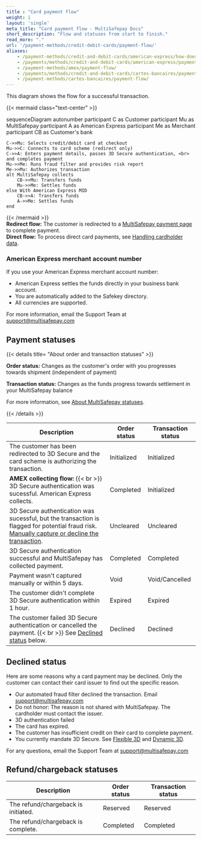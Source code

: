 ```yaml
---
title : "Card payment flow"
weight: 1
layout: 'single'
meta_title: "Card payment flow - MultiSafepay Docs"
short_description: "Flow and statuses from start to finish."
read_more: "."
url: '/payment-methods/credit-debit-cards/payment-flow/'
aliases:
    - /payment-methods/credit-and-debit-cards/american-express/how-does-american-express-work/
    - /payments/methods/credit-and-debit-cards/american-express/payment-flow/
    - /payment-methods/amex/payment-flow/
    - /payments/methods/credit-and-debit-cards/cartes-bancaires/payment-flow/
    - /payment-methods/cartes-bancaires/payment-flow/
---
```

This diagram shows the flow for a successful transaction.

{{< mermaid class="text-center" >}}

sequenceDiagram
    autonumber
    participant C as Customer
    participant Mu as MultiSafepay
    participant A as American Express
    participant Me as Merchant
    participant CB as Customer's bank

    C->>Mu: Selects credit/debit card at checkout
    Mu->>C: Connects to card scheme (redirect only)
    C->>A: Enters payment details, passes 3D Secure authentication, <br> and completes payment
    Mu->>Me: Runs fraud filter and provides risk report
    Me->>Mu: Authorizes transaction
    alt MultiSafepay collects
        CB->>Mu: Transfers funds 
        Mu->>Me: Settles funds
    else With American Express MID
        CB->>A: Transfers funds
        A->>Me: Settles funds
    end
    
{{< /mermaid >}}
&nbsp;  
**Redirect flow:** The customer is redirected to a [MultiSafepay payment page](/payment-pages/) to complete payment.  
**Direct flow:** To process direct card payments, see [Handling cardholder data](/features/handling-cardholder-data/).

### American Express merchant account number

If you use your American Express merchant account number:
    
- American Express settles the funds directly in your business bank account.
- You are automatically added to the Safekey directory. 
- All currencies are supported.  
  
For more information, email the Support Team at <support@multisafepay.com>

## Payment statuses

{{< details title= "About order and transaction statuses" >}}

**Order status:** Changes as the customer's order with you progresses towards shipment (independent of payment)

**Transaction status:** Changes as the funds progress towards settlement in your MultiSafepay balance

For more information, see [About MultiSafepay statuses](/about-payments/multisafepay-statuses/).

{{< /details >}}

| Description | Order status | Transaction status |
|---|---|---|
| The customer has been redirected to 3D Secure and the card scheme is authorizing the transaction. | Initialized | Initialized |
| **AMEX collecting flow:** {{< br >}} 3D Secure authentication was sucessful. American Express collects. | Completed | Initialized |
| 3D Secure authentication was sucessful, but the transaction is flagged for potential fraud risk. [Manually capture or decline the transaction](/about-payments/uncleared-transactions/). | Uncleared | Uncleared |
| 3D Secure authentication successful and MultiSafepay has collected payment. | Completed | Completed |
| Payment wasn't captured manually or within 5 days. | Void | Void/Cancelled |
| The customer didn't complete 3D Secure authentication within 1 hour. | Expired | Expired |
| The customer failed 3D Secure authentication or cancelled the payment. {{< br >}} See [Declined status](/payment-methods/credit-debit-cards/payment-flow/#declined-status) below. | Declined | Declined   |

## Declined status

Here are some reasons why a card payment may be declined. Only the customer can contact their card issuer to find out the specific reason.

- Our automated fraud filter declined the transaction. Email <support@multisafepay.com> 
- Do not honor: The reason is not shared with MultiSafepay. The cardholder must contact the issuer.
- 3D authentication failed
- The card has expired.
- The customer has insufficient credit on their card to complete payment. 
- You currently mandate 3D&nbsp;Secure. See [Flexible 3D](/features/3d-secure/flexible/) and [Dynamic 3D](/features/3d-secure/dynamic/).

For any questions, email the Support Team at <support@multisafepay.com>

## Refund/chargeback statuses

| Description | Order status | Transaction status |
|---|---|---|
| The refund/chargeback is initiated. | Reserved    | Reserved   |
| The refund/chargeback is complete.  | Completed      | Completed   |



